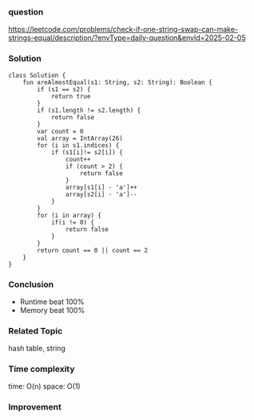 ### question
https://leetcode.com/problems/check-if-one-string-swap-can-make-strings-equal/description/?envType=daily-question&envId=2025-02-05

### Solution
```
class Solution {
    fun areAlmostEqual(s1: String, s2: String): Boolean {
        if (s1 == s2) {
            return true
        }
        if (s1.length != s2.length) {
            return false
        }
        var count = 0
        val array = IntArray(26)
        for (i in s1.indices) {
            if (s1[i]!= s2[i]) {
                count++
                if (count > 2) {
                    return false
                }
                array[s1[i] - 'a']++
                array[s2[i] - 'a']--
            }
        }
        for (i in array) {
            if(i != 0) {
                return false
            }
        }
        return count == 0 || count == 2
    }
}
```

### Conclusion
- Runtime beat 100% 
- Memory beat 100%

### Related Topic
hash table, string

### Time complexity
time: O(n)
space: O(1)

### Improvement